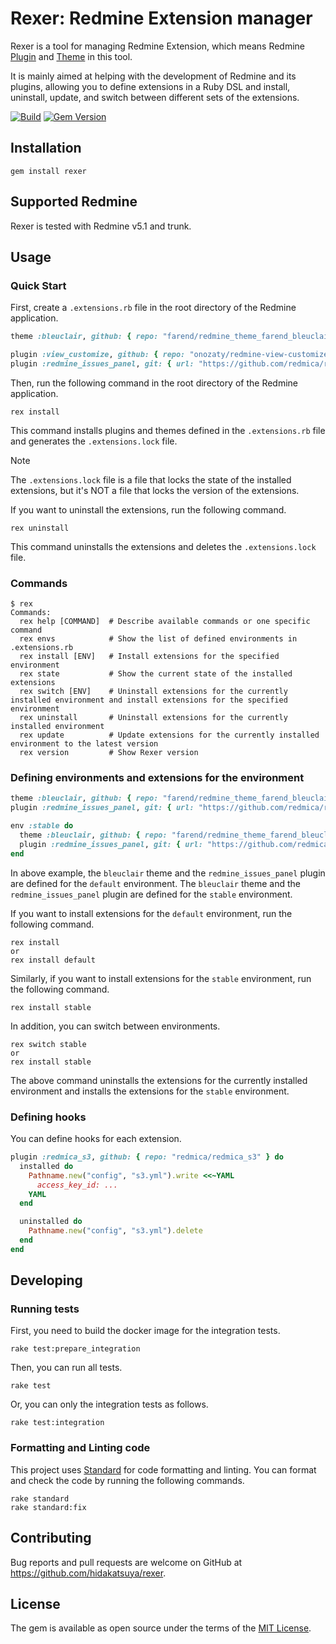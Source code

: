 # Rexer: Redmine Extension manager

Rexer is a tool for managing Redmine Extension, which means Redmine [Plugin](https://www.redmine.org/projects/redmine/wiki/Plugins) and [Theme](https://www.redmine.org/projects/redmine/wiki/Themes) in this tool.

It is mainly aimed at helping with the development of Redmine and its plugins, allowing you to define extensions in a Ruby DSL and install, uninstall, update, and switch between different sets of the extensions.

[![Build](https://github.com/hidakatsuya/rexer/actions/workflows/build.yml/badge.svg)](https://github.com/hidakatsuya/rexer/actions/workflows/build.yml)
[![Gem Version](https://badge.fury.io/rb/rexer.svg)](https://badge.fury.io/rb/rexer)

## Installation

```
gem install rexer
```

## Supported Redmine

Rexer is tested with Redmine v5.1 and trunk.

## Usage

### Quick Start

First, create a `.extensions.rb` file in the root directory of the Redmine application.

```ruby
theme :bleuclair, github: { repo: "farend/redmine_theme_farend_bleuclair", branch: "support-propshaft" }

plugin :view_customize, github: { repo: "onozaty/redmine-view-customize", tag: "v3.5.2" }
plugin :redmine_issues_panel, git: { url: "https://github.com/redmica/redmine_issues_panel", tag: "v1.0.2" }
```

Then, run the following command in the root directory of the Redmine application.

```
rex install
```

This command installs plugins and themes defined in the `.extensions.rb` file and generates the `.extensions.lock` file.

> [!NOTE]
> The `.extensions.lock` file is a file that locks the state of the installed extensions, but it's NOT a file that locks the version of the extensions.

If you want to uninstall the extensions, run the following command.

```
rex uninstall
```

This command uninstalls the extensions and deletes the `.extensions.lock` file.

### Commands

```
$ rex
Commands:
  rex help [COMMAND]  # Describe available commands or one specific command
  rex envs            # Show the list of defined environments in .extensions.rb
  rex install [ENV]   # Install extensions for the specified environment
  rex state           # Show the current state of the installed extensions
  rex switch [ENV]    # Uninstall extensions for the currently installed environment and install extensions for the specified environment
  rex uninstall       # Uninstall extensions for the currently installed environment
  rex update          # Update extensions for the currently installed environment to the latest version
  rex version         # Show Rexer version
```

### Defining environments and extensions for the environment

```ruby
theme :bleuclair, github: { repo: "farend/redmine_theme_farend_bleuclair" }
plugin :redmine_issues_panel, git: { url: "https://github.com/redmica/redmine_issues_panel" }

env :stable do
  theme :bleuclair, github: { repo: "farend/redmine_theme_farend_bleuclair", branch: "support-propshaft" }
  plugin :redmine_issues_panel, git: { url: "https://github.com/redmica/redmine_issues_panel", tag: "v1.0.2" }
end
```

In above example, the `bleuclair` theme and the `redmine_issues_panel` plugin are defined for the `default` environment. The `bleuclair` theme and the `redmine_issues_panel` plugin are defined for the `stable` environment.

If you want to install extensions for the `default` environment, run the following command.

```
rex install
or
rex install default
```

Similarly, if you want to install extensions for the `stable` environment, run the following command.

```
rex install stable
```

In addition, you can switch between environments.

```
rex switch stable
or
rex install stable
```

The above command uninstalls the extensions for the currently installed environment and installs the extensions for the `stable` environment.

### Defining hooks

You can define hooks for each extension.

```ruby
plugin :redmica_s3, github: { repo: "redmica/redmica_s3" } do
  installed do
    Pathname.new("config", "s3.yml").write <<~YAML
      access_key_id: ...
    YAML
  end

  uninstalled do
    Pathname.new("config", "s3.yml").delete
  end
end
```

## Developing

### Running tests

First, you need to build the docker image for the integration tests.

```
rake test:prepare_integration
```

Then, you can run all tests.

```
rake test
```

Or, you can only the integration tests as follows.

```
rake test:integration
```

### Formatting and Linting code

This project uses [Standard](https://github.com/standardrb/standard) for code formatting and linting. You can format and check the code by running the following commands.

```
rake standard
rake standard:fix
```

## Contributing

Bug reports and pull requests are welcome on GitHub at https://github.com/hidakatsuya/rexer.

## License

The gem is available as open source under the terms of the [MIT License](https://opensource.org/licenses/MIT).

